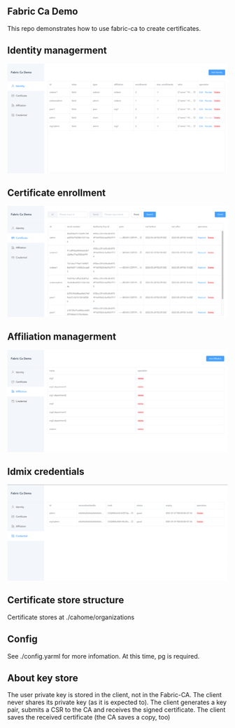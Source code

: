 ## Fabric Ca Demo
This repo demonstrates how to use fabric-ca to create certificates.

## Identity managerment
![identity](./doc/d01.png)

## Certificate enrollment
![enroll](doc/d02.png)

## Affiliation managerment
![affi](doc/d03.png)

## Idmix credentials
![idmix](doc/d04.png)

## Certificate store structure
Certificate stores at ./cahome/organizations

## Config
See ./config.yarml for more infomation. At this time, pg is required.

## About key store
The user private key is stored in the client, not in the Fabric-CA. The client never shares its private key (as it is expected to). The client generates a key pair, submits a CSR to the CA and receives the signed certificate. The client saves the received certificate (the CA saves a copy, too)